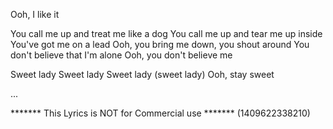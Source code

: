 Ooh, I like it

You call me up and treat me like a dog
You call me up and tear me up inside
You've got me on a lead
Ooh, you bring me down, you shout around
You don't believe that I'm alone
Ooh, you don't believe me

Sweet lady
Sweet lady
Sweet lady (sweet lady)
Ooh, stay sweet

...

******* This Lyrics is NOT for Commercial use *******
(1409622338210)
